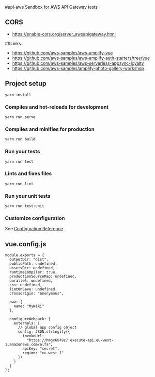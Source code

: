 #api-aws
Sandbox for AWS API Gateway tests


## CORS
* https://enable-cors.org/server_awsapigateway.html


##Links
* https://github.com/aws-samples/aws-amplify-vue
* https://github.com/aws-samples/aws-amplify-auth-starters/tree/vue
* https://github.com/aws-samples/aws-serverless-appsync-loyalty
* https://github.com/aws-samples/amplify-photo-gallery-workshop


## Project setup
```
yarn install
```

### Compiles and hot-reloads for development
```
yarn run serve
```

### Compiles and minifies for production
```
yarn run build
```

### Run your tests
```
yarn run test
```

### Lints and fixes files
```
yarn run lint
```

### Run your unit tests
```
yarn run test:unit
```

### Customize configuration
See [Configuration Reference](https://cli.vuejs.org/config/).


## vue.config.js
```
module.exports = {
  outputDir: "dist",
  publicPath: undefined,
  assetsDir: undefined,
  runtimeCompiler: true,
  productionSourceMap: undefined,
  parallel: undefined,
  css: undefined,
  lintOnSave: undefined,
  crossorigin: "anonymous",

  pwa: {
    name: "MyWiki"
  },

  configureWebpack: {
    externals: {
      // global app config object
      config: JSON.stringify({
        invokeUrl:
          "https://hmgx6049z7.execute-api.eu-west-1.amazonaws.com/alfa",
        apiKey: "secret",
        region: "eu-west-1"
      })
    }
  }
};
```

